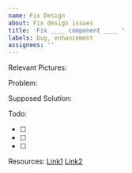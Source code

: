 ```yaml
---
name: Fix Design
about: Fix design issues
title: 'Fix ____ component ____ '
labels: bug, enhancement
assignees: ''
---
```


Relevant Pictures:

Problem:

Supposed Solution:

Todo:

- [ ]
- [ ]
- [ ]

Resources:
[Link1](https://example.com)
[Link2](https://example.com)
